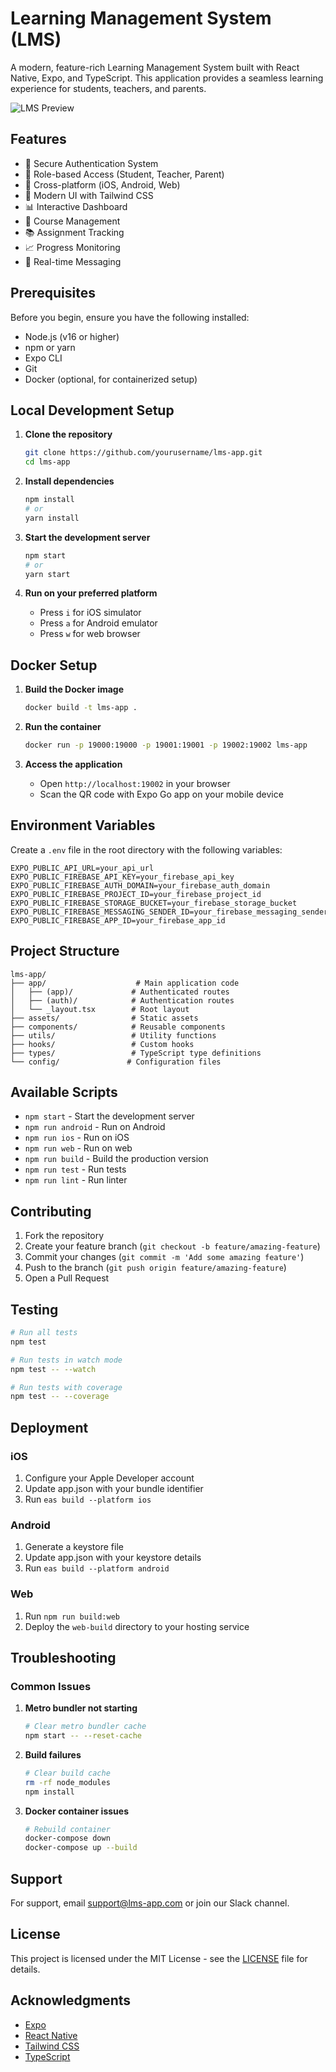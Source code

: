 # Learning Management System (LMS)

A modern, feature-rich Learning Management System built with React Native, Expo, and TypeScript. This application provides a seamless learning experience for students, teachers, and parents.

![LMS Preview](assets/images/preview.png)

## Features

- 🔐 Secure Authentication System
- 👥 Role-based Access (Student, Teacher, Parent)
- 📱 Cross-platform (iOS, Android, Web)
- 🎨 Modern UI with Tailwind CSS
- 📊 Interactive Dashboard
- 📝 Course Management
- 📚 Assignment Tracking
- 📈 Progress Monitoring
- 💬 Real-time Messaging

## Prerequisites

Before you begin, ensure you have the following installed:
- Node.js (v16 or higher)
- npm or yarn
- Expo CLI
- Git
- Docker (optional, for containerized setup)

## Local Development Setup

1. **Clone the repository**
   ```bash
   git clone https://github.com/yourusername/lms-app.git
   cd lms-app
   ```

2. **Install dependencies**
   ```bash
   npm install
   # or
   yarn install
   ```

3. **Start the development server**
   ```bash
   npm start
   # or
   yarn start
   ```

4. **Run on your preferred platform**
   - Press `i` for iOS simulator
   - Press `a` for Android emulator
   - Press `w` for web browser

## Docker Setup

1. **Build the Docker image**
   ```bash
   docker build -t lms-app .
   ```

2. **Run the container**
   ```bash
   docker run -p 19000:19000 -p 19001:19001 -p 19002:19002 lms-app
   ```

3. **Access the application**
   - Open `http://localhost:19002` in your browser
   - Scan the QR code with Expo Go app on your mobile device

## Environment Variables

Create a `.env` file in the root directory with the following variables:

```env
EXPO_PUBLIC_API_URL=your_api_url
EXPO_PUBLIC_FIREBASE_API_KEY=your_firebase_api_key
EXPO_PUBLIC_FIREBASE_AUTH_DOMAIN=your_firebase_auth_domain
EXPO_PUBLIC_FIREBASE_PROJECT_ID=your_firebase_project_id
EXPO_PUBLIC_FIREBASE_STORAGE_BUCKET=your_firebase_storage_bucket
EXPO_PUBLIC_FIREBASE_MESSAGING_SENDER_ID=your_firebase_messaging_sender_id
EXPO_PUBLIC_FIREBASE_APP_ID=your_firebase_app_id
```

## Project Structure

```
lms-app/
├── app/                    # Main application code
│   ├── (app)/             # Authenticated routes
│   ├── (auth)/            # Authentication routes
│   └── _layout.tsx        # Root layout
├── assets/                # Static assets
├── components/            # Reusable components
├── utils/                 # Utility functions
├── hooks/                 # Custom hooks
├── types/                 # TypeScript type definitions
└── config/               # Configuration files
```

## Available Scripts

- `npm start` - Start the development server
- `npm run android` - Run on Android
- `npm run ios` - Run on iOS
- `npm run web` - Run on web
- `npm run build` - Build the production version
- `npm run test` - Run tests
- `npm run lint` - Run linter

## Contributing

1. Fork the repository
2. Create your feature branch (`git checkout -b feature/amazing-feature`)
3. Commit your changes (`git commit -m 'Add some amazing feature'`)
4. Push to the branch (`git push origin feature/amazing-feature`)
5. Open a Pull Request

## Testing

```bash
# Run all tests
npm test

# Run tests in watch mode
npm test -- --watch

# Run tests with coverage
npm test -- --coverage
```

## Deployment

### iOS
1. Configure your Apple Developer account
2. Update app.json with your bundle identifier
3. Run `eas build --platform ios`

### Android
1. Generate a keystore file
2. Update app.json with your keystore details
3. Run `eas build --platform android`

### Web
1. Run `npm run build:web`
2. Deploy the `web-build` directory to your hosting service

## Troubleshooting

### Common Issues

1. **Metro bundler not starting**
   ```bash
   # Clear metro bundler cache
   npm start -- --reset-cache
   ```

2. **Build failures**
   ```bash
   # Clear build cache
   rm -rf node_modules
   npm install
   ```

3. **Docker container issues**
   ```bash
   # Rebuild container
   docker-compose down
   docker-compose up --build
   ```

## Support

For support, email support@lms-app.com or join our Slack channel.

## License

This project is licensed under the MIT License - see the [LICENSE](LICENSE) file for details.

## Acknowledgments

- [Expo](https://expo.dev/)
- [React Native](https://reactnative.dev/)
- [Tailwind CSS](https://tailwindcss.com/)
- [TypeScript](https://www.typescriptlang.org/)
